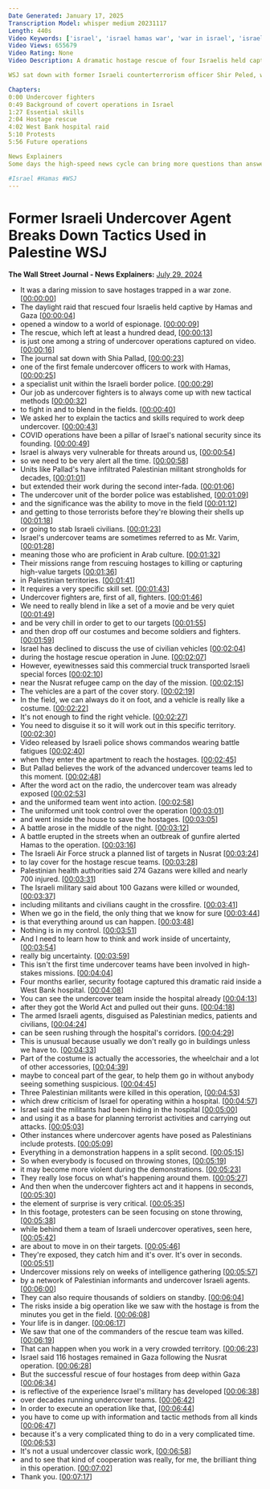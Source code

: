 ```yaml
---
Date Generated: January 17, 2025
Transcription Model: whisper medium 20231117
Length: 440s
Video Keywords: ['israel', 'israel hamas war', 'war in israel', 'israel news', 'hamas', 'palestine', 'gaza', 'gaza strip', 'west bank', 'israeli hostages', 'espionage', 'israeli undercover forces', 'idf', 'undercover officers', 'israeli hostage rescue in gaza', 'israeli border police', 'middle east news', 'covert operations', 'palestinian militants', 'undercover fighters', 'nuseirat', 'refugee camp', 'israeli air force', 'west bank hospital', 'stone throwing', 'jenin hospital', 'undercover operatives', 'hostage rescue', 'israel update', 'wsj', 'wonews']
Video Views: 655679
Video Rating: None
Video Description: A dramatic hostage rescue of four Israelis held captive by Hamas in Gaza on June 8 opened a window to a world of espionage. Footage seen by WSJ documents just how integral undercover teams are to Israel’s conflicts. These missions rely on weeks of intelligence gathering by a network of Palestinian informants and undercover Israeli agents.

WSJ sat down with former Israeli counterterrorism officer Shir Peled, who explains the work of the undercover fighters. 

Chapters:
0:00 Undercover fighters
0:49 Background of covert operations in Israel
1:27 Essential skills
2:04 Hostage rescue
4:02 West Bank hospital raid
5:10 Protests
5:56 Future operations

News Explainers
Some days the high-speed news cycle can bring more questions than answers. WSJ’s news explainers break down the day's biggest stories into bite-size pieces to help you make sense of the news. 

#Israel #Hamas #WSJ
---
```


# Former Israeli Undercover Agent Breaks Down Tactics Used in Palestine  WSJ
**The Wall Street Journal - News Explainers:** [July 29, 2024](https://www.youtube.com/watch?v=k3qVL73Ro9k)
*  It was a daring mission to save hostages trapped in a war zone. [[00:00:00](https://www.youtube.com/watch?v=k3qVL73Ro9k&t=0.0s)]
*  The daylight raid that rescued four Israelis held captive by Hamas and Gaza [[00:00:04](https://www.youtube.com/watch?v=k3qVL73Ro9k&t=4.0s)]
*  opened a window to a world of espionage. [[00:00:09](https://www.youtube.com/watch?v=k3qVL73Ro9k&t=9.0s)]
*  The rescue, which left at least a hundred dead, [[00:00:13](https://www.youtube.com/watch?v=k3qVL73Ro9k&t=13.0s)]
*  is just one among a string of undercover operations captured on video. [[00:00:16](https://www.youtube.com/watch?v=k3qVL73Ro9k&t=16.0s)]
*  The journal sat down with Shia Pallad, [[00:00:23](https://www.youtube.com/watch?v=k3qVL73Ro9k&t=23.0s)]
*  one of the first female undercover officers to work with Hamas, [[00:00:25](https://www.youtube.com/watch?v=k3qVL73Ro9k&t=25.0s)]
*  a specialist unit within the Israeli border police. [[00:00:29](https://www.youtube.com/watch?v=k3qVL73Ro9k&t=29.0s)]
*  Our job as undercover fighters is to always come up with new tactical methods [[00:00:32](https://www.youtube.com/watch?v=k3qVL73Ro9k&t=32.0s)]
*  to fight in and to blend in the fields. [[00:00:40](https://www.youtube.com/watch?v=k3qVL73Ro9k&t=40.0s)]
*  We asked her to explain the tactics and skills required to work deep undercover. [[00:00:43](https://www.youtube.com/watch?v=k3qVL73Ro9k&t=43.0s)]
*  COVID operations have been a pillar of Israel's national security since its founding. [[00:00:49](https://www.youtube.com/watch?v=k3qVL73Ro9k&t=49.0s)]
*  Israel is always very vulnerable for threats around us, [[00:00:54](https://www.youtube.com/watch?v=k3qVL73Ro9k&t=54.0s)]
*  so we need to be very alert all the time. [[00:00:58](https://www.youtube.com/watch?v=k3qVL73Ro9k&t=58.0s)]
*  Units like Pallad's have infiltrated Palestinian militant strongholds for decades, [[00:01:01](https://www.youtube.com/watch?v=k3qVL73Ro9k&t=61.0s)]
*  but extended their work during the second inter-fada. [[00:01:06](https://www.youtube.com/watch?v=k3qVL73Ro9k&t=66.0s)]
*  The undercover unit of the border police was established, [[00:01:09](https://www.youtube.com/watch?v=k3qVL73Ro9k&t=69.0s)]
*  and the significance was the ability to move in the field [[00:01:12](https://www.youtube.com/watch?v=k3qVL73Ro9k&t=72.0s)]
*  and getting to those terrorists before they're blowing their shells up [[00:01:18](https://www.youtube.com/watch?v=k3qVL73Ro9k&t=78.0s)]
*  or going to stab Israeli civilians. [[00:01:23](https://www.youtube.com/watch?v=k3qVL73Ro9k&t=83.0s)]
*  Israel's undercover teams are sometimes referred to as Mr. Varim, [[00:01:28](https://www.youtube.com/watch?v=k3qVL73Ro9k&t=88.0s)]
*  meaning those who are proficient in Arab culture. [[00:01:32](https://www.youtube.com/watch?v=k3qVL73Ro9k&t=92.0s)]
*  Their missions range from rescuing hostages to killing or capturing high-value targets [[00:01:36](https://www.youtube.com/watch?v=k3qVL73Ro9k&t=96.0s)]
*  in Palestinian territories. [[00:01:41](https://www.youtube.com/watch?v=k3qVL73Ro9k&t=101.0s)]
*  It requires a very specific skill set. [[00:01:43](https://www.youtube.com/watch?v=k3qVL73Ro9k&t=103.0s)]
*  Undercover fighters are, first of all, fighters. [[00:01:46](https://www.youtube.com/watch?v=k3qVL73Ro9k&t=106.0s)]
*  We need to really blend in like a set of a movie and be very quiet [[00:01:49](https://www.youtube.com/watch?v=k3qVL73Ro9k&t=109.0s)]
*  and be very chill in order to get to our targets [[00:01:55](https://www.youtube.com/watch?v=k3qVL73Ro9k&t=115.0s)]
*  and then drop off our costumes and become soldiers and fighters. [[00:01:59](https://www.youtube.com/watch?v=k3qVL73Ro9k&t=119.0s)]
*  Israel has declined to discuss the use of civilian vehicles [[00:02:04](https://www.youtube.com/watch?v=k3qVL73Ro9k&t=124.0s)]
*  during the hostage rescue operation in June. [[00:02:07](https://www.youtube.com/watch?v=k3qVL73Ro9k&t=127.0s)]
*  However, eyewitnesses said this commercial truck transported Israeli special forces [[00:02:10](https://www.youtube.com/watch?v=k3qVL73Ro9k&t=130.0s)]
*  near the Nusrat refugee camp on the day of the mission. [[00:02:15](https://www.youtube.com/watch?v=k3qVL73Ro9k&t=135.0s)]
*  The vehicles are a part of the cover story. [[00:02:19](https://www.youtube.com/watch?v=k3qVL73Ro9k&t=139.0s)]
*  In the field, we can always do it on foot, and a vehicle is really like a costume. [[00:02:22](https://www.youtube.com/watch?v=k3qVL73Ro9k&t=142.0s)]
*  It's not enough to find the right vehicle. [[00:02:27](https://www.youtube.com/watch?v=k3qVL73Ro9k&t=147.0s)]
*  You need to disguise it so it will work out in this specific territory. [[00:02:30](https://www.youtube.com/watch?v=k3qVL73Ro9k&t=150.0s)]
*  Video released by Israeli police shows commandos wearing battle fatigues [[00:02:40](https://www.youtube.com/watch?v=k3qVL73Ro9k&t=160.0s)]
*  when they enter the apartment to reach the hostages. [[00:02:45](https://www.youtube.com/watch?v=k3qVL73Ro9k&t=165.0s)]
*  But Pallad believes the work of the advanced undercover teams led to this moment. [[00:02:48](https://www.youtube.com/watch?v=k3qVL73Ro9k&t=168.0s)]
*  After the word act on the radio, the undercover team was already exposed [[00:02:53](https://www.youtube.com/watch?v=k3qVL73Ro9k&t=173.0s)]
*  and the uniformed team went into action. [[00:02:58](https://www.youtube.com/watch?v=k3qVL73Ro9k&t=178.0s)]
*  The uniformed unit took control over the operation [[00:03:01](https://www.youtube.com/watch?v=k3qVL73Ro9k&t=181.0s)]
*  and went inside the house to save the hostages. [[00:03:05](https://www.youtube.com/watch?v=k3qVL73Ro9k&t=185.0s)]
*  A battle arose in the middle of the night. [[00:03:12](https://www.youtube.com/watch?v=k3qVL73Ro9k&t=192.0s)]
*  A battle erupted in the streets when an outbreak of gunfire alerted Hamas to the operation. [[00:03:16](https://www.youtube.com/watch?v=k3qVL73Ro9k&t=196.0s)]
*  The Israeli Air Force struck a planned list of targets in Nusrat [[00:03:24](https://www.youtube.com/watch?v=k3qVL73Ro9k&t=204.0s)]
*  to lay cover for the hostage rescue teams. [[00:03:28](https://www.youtube.com/watch?v=k3qVL73Ro9k&t=208.0s)]
*  Palestinian health authorities said 274 Gazans were killed and nearly 700 injured. [[00:03:31](https://www.youtube.com/watch?v=k3qVL73Ro9k&t=211.0s)]
*  The Israeli military said about 100 Gazans were killed or wounded, [[00:03:37](https://www.youtube.com/watch?v=k3qVL73Ro9k&t=217.0s)]
*  including militants and civilians caught in the crossfire. [[00:03:41](https://www.youtube.com/watch?v=k3qVL73Ro9k&t=221.0s)]
*  When we go in the field, the only thing that we know for sure [[00:03:44](https://www.youtube.com/watch?v=k3qVL73Ro9k&t=224.0s)]
*  is that everything around us can happen. [[00:03:48](https://www.youtube.com/watch?v=k3qVL73Ro9k&t=228.0s)]
*  Nothing is in my control. [[00:03:51](https://www.youtube.com/watch?v=k3qVL73Ro9k&t=231.0s)]
*  And I need to learn how to think and work inside of uncertainty, [[00:03:54](https://www.youtube.com/watch?v=k3qVL73Ro9k&t=234.0s)]
*  really big uncertainty. [[00:03:59](https://www.youtube.com/watch?v=k3qVL73Ro9k&t=239.0s)]
*  This isn't the first time undercover teams have been involved in high-stakes missions. [[00:04:04](https://www.youtube.com/watch?v=k3qVL73Ro9k&t=244.0s)]
*  Four months earlier, security footage captured this dramatic raid inside a West Bank hospital. [[00:04:08](https://www.youtube.com/watch?v=k3qVL73Ro9k&t=248.0s)]
*  You can see the undercover team inside the hospital already [[00:04:13](https://www.youtube.com/watch?v=k3qVL73Ro9k&t=253.0s)]
*  after they got the World Act and pulled out their guns. [[00:04:18](https://www.youtube.com/watch?v=k3qVL73Ro9k&t=258.0s)]
*  The armed Israeli agents, disguised as Palestinian medics, patients and civilians, [[00:04:24](https://www.youtube.com/watch?v=k3qVL73Ro9k&t=264.0s)]
*  can be seen rushing through the hospital's corridors. [[00:04:29](https://www.youtube.com/watch?v=k3qVL73Ro9k&t=269.0s)]
*  This is unusual because usually we don't really go in buildings unless we have to. [[00:04:33](https://www.youtube.com/watch?v=k3qVL73Ro9k&t=273.0s)]
*  Part of the costume is actually the accessories, the wheelchair and a lot of other accessories, [[00:04:39](https://www.youtube.com/watch?v=k3qVL73Ro9k&t=279.0s)]
*  maybe to conceal part of the gear, to help them go in without anybody seeing something suspicious. [[00:04:45](https://www.youtube.com/watch?v=k3qVL73Ro9k&t=285.0s)]
*  Three Palestinian militants were killed in this operation, [[00:04:53](https://www.youtube.com/watch?v=k3qVL73Ro9k&t=293.0s)]
*  which drew criticism of Israel for operating within a hospital. [[00:04:57](https://www.youtube.com/watch?v=k3qVL73Ro9k&t=297.0s)]
*  Israel said the militants had been hiding in the hospital [[00:05:00](https://www.youtube.com/watch?v=k3qVL73Ro9k&t=300.0s)]
*  and using it as a base for planning terrorist activities and carrying out attacks. [[00:05:03](https://www.youtube.com/watch?v=k3qVL73Ro9k&t=303.0s)]
*  Other instances where undercover agents have posed as Palestinians include protests. [[00:05:09](https://www.youtube.com/watch?v=k3qVL73Ro9k&t=309.0s)]
*  Everything in a demonstration happens in a split second. [[00:05:15](https://www.youtube.com/watch?v=k3qVL73Ro9k&t=315.0s)]
*  So when everybody is focused on throwing stones, [[00:05:19](https://www.youtube.com/watch?v=k3qVL73Ro9k&t=319.0s)]
*  it may become more violent during the demonstrations. [[00:05:23](https://www.youtube.com/watch?v=k3qVL73Ro9k&t=323.0s)]
*  They really lose focus on what's happening around them. [[00:05:27](https://www.youtube.com/watch?v=k3qVL73Ro9k&t=327.0s)]
*  And then when the undercover fighters act and it happens in seconds, [[00:05:30](https://www.youtube.com/watch?v=k3qVL73Ro9k&t=330.0s)]
*  the element of surprise is very critical. [[00:05:35](https://www.youtube.com/watch?v=k3qVL73Ro9k&t=335.0s)]
*  In this footage, protesters can be seen focusing on stone throwing, [[00:05:38](https://www.youtube.com/watch?v=k3qVL73Ro9k&t=338.0s)]
*  while behind them a team of Israeli undercover operatives, seen here, [[00:05:42](https://www.youtube.com/watch?v=k3qVL73Ro9k&t=342.0s)]
*  are about to move in on their targets. [[00:05:46](https://www.youtube.com/watch?v=k3qVL73Ro9k&t=346.0s)]
*  They're exposed, they catch him and it's over. It's over in seconds. [[00:05:51](https://www.youtube.com/watch?v=k3qVL73Ro9k&t=351.0s)]
*  Undercover missions rely on weeks of intelligence gathering [[00:05:57](https://www.youtube.com/watch?v=k3qVL73Ro9k&t=357.0s)]
*  by a network of Palestinian informants and undercover Israeli agents. [[00:06:00](https://www.youtube.com/watch?v=k3qVL73Ro9k&t=360.0s)]
*  They can also require thousands of soldiers on standby. [[00:06:04](https://www.youtube.com/watch?v=k3qVL73Ro9k&t=364.0s)]
*  The risks inside a big operation like we saw with the hostage is from the minutes you get in the field. [[00:06:08](https://www.youtube.com/watch?v=k3qVL73Ro9k&t=368.0s)]
*  Your life is in danger. [[00:06:17](https://www.youtube.com/watch?v=k3qVL73Ro9k&t=377.0s)]
*  We saw that one of the commanders of the rescue team was killed. [[00:06:19](https://www.youtube.com/watch?v=k3qVL73Ro9k&t=379.0s)]
*  That can happen when you work in a very crowded territory. [[00:06:23](https://www.youtube.com/watch?v=k3qVL73Ro9k&t=383.0s)]
*  Israel said 116 hostages remained in Gaza following the Nusrat operation. [[00:06:28](https://www.youtube.com/watch?v=k3qVL73Ro9k&t=388.0s)]
*  But the successful rescue of four hostages from deep within Gaza [[00:06:34](https://www.youtube.com/watch?v=k3qVL73Ro9k&t=394.0s)]
*  is reflective of the experience Israel's military has developed [[00:06:38](https://www.youtube.com/watch?v=k3qVL73Ro9k&t=398.0s)]
*  over decades running undercover teams. [[00:06:42](https://www.youtube.com/watch?v=k3qVL73Ro9k&t=402.0s)]
*  In order to execute an operation like that, [[00:06:44](https://www.youtube.com/watch?v=k3qVL73Ro9k&t=404.0s)]
*  you have to come up with information and tactic methods from all kinds [[00:06:47](https://www.youtube.com/watch?v=k3qVL73Ro9k&t=407.0s)]
*  because it's a very complicated thing to do in a very complicated time. [[00:06:53](https://www.youtube.com/watch?v=k3qVL73Ro9k&t=413.0s)]
*  It's not a usual undercover classic work, [[00:06:58](https://www.youtube.com/watch?v=k3qVL73Ro9k&t=418.0s)]
*  and to see that kind of cooperation was really, for me, the brilliant thing in this operation. [[00:07:02](https://www.youtube.com/watch?v=k3qVL73Ro9k&t=422.0s)]
*  Thank you. [[00:07:17](https://www.youtube.com/watch?v=k3qVL73Ro9k&t=437.0s)]
